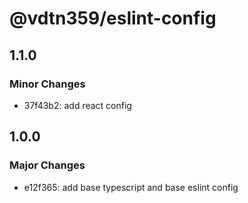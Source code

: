 # @vdtn359/eslint-config

## 1.1.0

### Minor Changes

-   37f43b2: add react config

## 1.0.0

### Major Changes

-   e12f365: add base typescript and base eslint config
